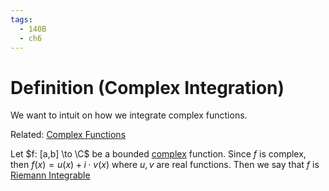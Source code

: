 ```yaml
---
tags:
  - 140B
  - ch6
---
```

# Definition (Complex Integration)

We want to intuit on how we integrate complex functions. 

Related: [Complex Functions](../ch5-differentiation/Complex%20Functions.md)

Let $f: [a,b] \to \C$ be a bounded [complex](../ch1-real-complex-numbers/Complex%20Numbers.md) function. Since $f$ is complex, then $f(x) = u(x) + i \cdot v(x)$ where $u,v$ are real functions. Then we say that $f$ is [Riemann Integrable](Riemann-Stieltjes%20Integral.md)

